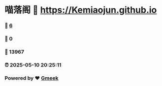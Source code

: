 # 喵落阁 :link: https://Kemiaojun.github.io 
### :page_facing_up: [6](https://Kemiaojun.github.io/tag.html) 
### :speech_balloon: 0 
### :hibiscus: 13967 
### :alarm_clock: 2025-05-10 20:25:11 
### Powered by :heart: [Gmeek](https://github.com/Meekdai/Gmeek)

